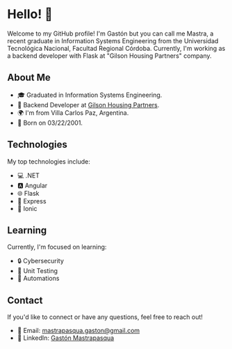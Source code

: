 # Hello! 👋

Welcome to my GitHub profile! I'm Gastón but you can call me Mastra, a recent graduate in Information Systems Engineering from the Universidad Tecnológica Nacional, Facultad Regional Córdoba. Currently, I'm working as a backend developer with Flask at "Gilson Housing Partners" company.

## About Me
- 🎓 Graduated in Information Systems Engineering.
- 💼 Backend Developer at [Gilson Housing Partners](https://gilsonhousingpartners.com).
- 🌍 I'm from Villa Carlos Paz, Argentina.
- 📅 Born on 03/22/2001.

## Technologies
My top technologies include:
- 💻 .NET
- 🅰️ Angular
- 🌐 Flask
- 🚀 Express
- 📱 Ionic

## Learning
Currently, I'm focused on learning:
- 🔒 Cybersecurity
- 🧪 Unit Testing
- 🤖 Automations

## Contact
If you'd like to connect or have any questions, feel free to reach out!
- 📧 Email: [mastrapasqua.gaston@gmail.com](mailto:mastrapasqua.gaston@gmail.com)
- 🔗 LinkedIn: [Gastón Mastrapasqua](https://www.linkedin.com/in/gastonmastra/)
